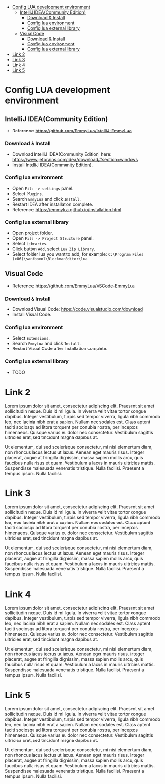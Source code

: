 - [Config LUA development environment](#config-lua-development-environment)
  - [IntelliJ IDEA(Community Edition)](#intellij-ideacommunity-edition)
    - [Download & Install](#download--install)
    - [Config lua environment](#config-lua-environment)
    - [Config lua external library](#config-lua-external-library)
  - [Visual Code](#visual-code)
    - [Download & Install](#download--install-1)
    - [Config lua environment](#config-lua-environment-1)
    - [Config lua external library](#config-lua-external-library-1)
- [Link 2](#link-2)
- [Link 3](#link-3)
- [Link 4](#link-4)
- [Link 5](#link-5)

# Config LUA development environment

## IntelliJ IDEA(Community Edition)

* Reference: https://github.com/EmmyLua/IntelliJ-EmmyLua

### Download & Install

* Download IntelliJ IDEA(Community Edition) here: https://www.jetbrains.com/idea/download/#section=windows
* Install IntelliJ IDEA(Community Edition).

### Config lua environment

* Open `File -> settings` panel.
* Select `Plugins`.
* Search `EmmyLua` and click `Install`.
* Restart IDEA after installation complete.
* Reference: https://emmylua.github.io/installation.html
  
### Config lua external library

* Open project folder.
* Open `File -> Project Structure` panel.
* Select `Libraries`.
* Click button `Add`, select `Lua Zip Library`.
* Select folder lua you want to add, for example: `C:\Program Files (x86)\sandboxol\BlockmanEditor\lua`

## Visual Code

* Reference: https://github.com/EmmyLua/VSCode-EmmyLua

### Download & Install

* Download Visual Code: https://code.visualstudio.com/download
* Install Visual Code.

### Config lua environment

* Select `Extensions`.
* Search `EmmyLua` and click `Install`.
* Restart Visual Code after installation complete.

### Config lua external library

* TODO

# Link 2

Lorem ipsum dolor sit amet, consectetur adipiscing elit. Praesent sit amet sollicitudin neque. Duis id mi ligula. In viverra velit vitae tortor congue dapibus. Integer vestibulum, turpis sed tempor viverra, ligula nibh commodo leo, nec lacinia nibh erat a sapien. Nullam nec sodales est. Class aptent taciti sociosqu ad litora torquent per conubia nostra, per inceptos himenaeos. Quisque varius eu dolor nec consectetur. Vestibulum sagittis ultricies erat, sed tincidunt magna dapibus at.

Ut elementum, dui sed scelerisque consectetur, mi nisi elementum diam, non rhoncus lacus lectus ut lacus. Aenean eget mauris risus. Integer placerat, augue at fringilla dignissim, massa sapien mollis arcu, quis faucibus nulla risus et quam. Vestibulum a lacus in mauris ultricies mattis. Suspendisse malesuada venenatis tristique. Nulla facilisi. Praesent a tempus ipsum. Nulla facilisi.

# Link 3

Lorem ipsum dolor sit amet, consectetur adipiscing elit. Praesent sit amet sollicitudin neque. Duis id mi ligula. In viverra velit vitae tortor congue dapibus. Integer vestibulum, turpis sed tempor viverra, ligula nibh commodo leo, nec lacinia nibh erat a sapien. Nullam nec sodales est. Class aptent taciti sociosqu ad litora torquent per conubia nostra, per inceptos himenaeos. Quisque varius eu dolor nec consectetur. Vestibulum sagittis ultricies erat, sed tincidunt magna dapibus at.

Ut elementum, dui sed scelerisque consectetur, mi nisi elementum diam, non rhoncus lacus lectus ut lacus. Aenean eget mauris risus. Integer placerat, augue at fringilla dignissim, massa sapien mollis arcu, quis faucibus nulla risus et quam. Vestibulum a lacus in mauris ultricies mattis. Suspendisse malesuada venenatis tristique. Nulla facilisi. Praesent a tempus ipsum. Nulla facilisi.

# Link 4

Lorem ipsum dolor sit amet, consectetur adipiscing elit. Praesent sit amet sollicitudin neque. Duis id mi ligula. In viverra velit vitae tortor congue dapibus. Integer vestibulum, turpis sed tempor viverra, ligula nibh commodo leo, nec lacinia nibh erat a sapien. Nullam nec sodales est. Class aptent taciti sociosqu ad litora torquent per conubia nostra, per inceptos himenaeos. Quisque varius eu dolor nec consectetur. Vestibulum sagittis ultricies erat, sed tincidunt magna dapibus at.

Ut elementum, dui sed scelerisque consectetur, mi nisi elementum diam, non rhoncus lacus lectus ut lacus. Aenean eget mauris risus. Integer placerat, augue at fringilla dignissim, massa sapien mollis arcu, quis faucibus nulla risus et quam. Vestibulum a lacus in mauris ultricies mattis. Suspendisse malesuada venenatis tristique. Nulla facilisi. Praesent a tempus ipsum. Nulla facilisi.

# Link 5

Lorem ipsum dolor sit amet, consectetur adipiscing elit. Praesent sit amet sollicitudin neque. Duis id mi ligula. In viverra velit vitae tortor congue dapibus. Integer vestibulum, turpis sed tempor viverra, ligula nibh commodo leo, nec lacinia nibh erat a sapien. Nullam nec sodales est. Class aptent taciti sociosqu ad litora torquent per conubia nostra, per inceptos himenaeos. Quisque varius eu dolor nec consectetur. Vestibulum sagittis ultricies erat, sed tincidunt magna dapibus at.

Ut elementum, dui sed scelerisque consectetur, mi nisi elementum diam, non rhoncus lacus lectus ut lacus. Aenean eget mauris risus. Integer placerat, augue at fringilla dignissim, massa sapien mollis arcu, quis faucibus nulla risus et quam. Vestibulum a lacus in mauris ultricies mattis. Suspendisse malesuada venenatis tristique. Nulla facilisi. Praesent a tempus ipsum. Nulla facilisi.
